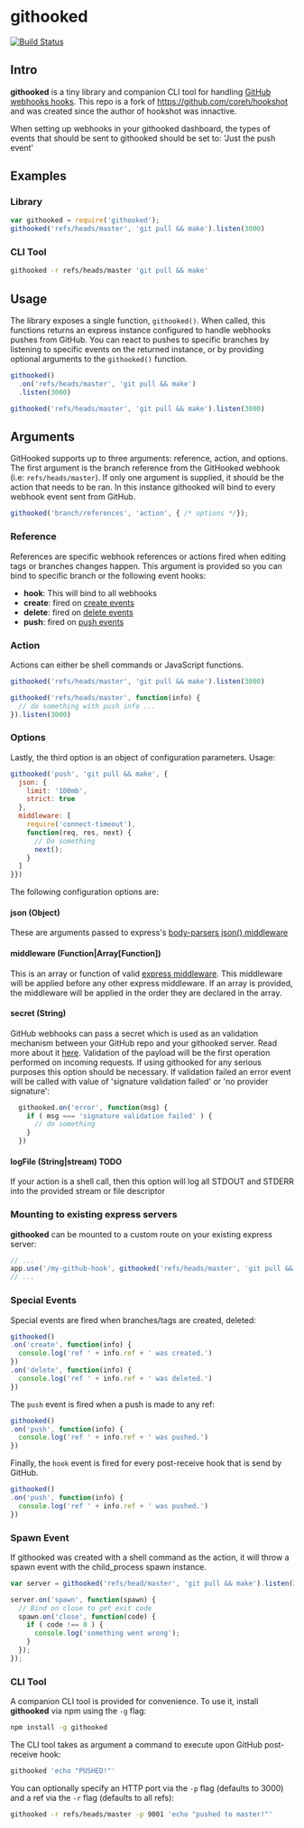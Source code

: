# githooked

[![Build Status](https://api.travis-ci.org/ScottONeal/githooked.svg)](http://travis-ci.org/ScottONeal/githooked)

## Intro

**githooked** is a tiny library and companion CLI tool for handling [GitHub webhooks hooks](https://help.github.com/articles/about-webhooks/). This repo is a fork of https://github.com/coreh/hookshot and was created since the author of hookshot was innactive.

When setting up webhooks in your githooked dashboard, the types of events that should be sent to githooked should be set to: 'Just the push event'

## Examples

### Library

```javascript
var githooked = require('githooked');
githooked('refs/heads/master', 'git pull && make').listen(3000)
```

### CLI Tool

```bash
githooked -r refs/heads/master 'git pull && make'
```

## Usage

The library exposes a single function, `githooked()`. When called, this functions returns an express instance configured to handle webhooks pushes from GitHub. You can react to pushes to specific branches by listening to specific events on the returned instance, or by providing optional arguments to the `githooked()` function.

```javascript
githooked()
  .on('refs/heads/master', 'git pull && make')
  .listen(3000)
```

```javascript
githooked('refs/heads/master', 'git pull && make').listen(3000)
```

## Arguments

GitHooked supports up to three arguments: reference, action, and options. The first argument is the branch reference from the GitHooked webhook (i.e: `refs/heads/master`). If only one argument is supplied, it should be the action that needs to be ran. In this instance githooked will bind to every webhook event sent from GitHub.

```js
githooked('branch/references', 'action', { /* options */});
```

### Reference

References are specific webhook references or actions fired when editing tags or branches changes happen. This argument is provided so you can bind to specific branch or the following event hooks:

 - **hook**: This will bind to all webhooks
 - **create**: fired on [create events](https://developer.github.com/v3/activity/events/types/#createevent)
 - **delete**: fired on [delete events](https://developer.github.com/v3/activity/events/types/#deleteevent)
 - **push**: fired on [push events](https://developer.github.com/v3/activity/events/types/#pushevent)

### Action

Actions can either be shell commands or JavaScript functions.

```javascript
githooked('refs/heads/master', 'git pull && make').listen(3000)
```

```javascript
githooked('refs/heads/master', function(info) {
  // do something with push info ...
}).listen(3000)
```

### Options

Lastly, the third option is an object of configuration parameters. Usage:

```js
githooked('push', 'git pull && make', {
  json: {
    limit: '100mb',
    strict: true
  },
  middleware: [
    require('connect-timeout'),
    function(req, res, next) {
      // Do something
      next();
    }
  ]
}})
```

The following configuration options are:

#### json (Object)

These are arguments passed to express's [body-parsers json() middleware](https://github.com/expressjs/body-parser#bodyparserjsonoptions)

#### middleware (Function|Array[Function])

This is an array or function of valid [express middleware](http://expressjs.com/en/guide/using-middleware.html). This middleware will be applied before any other express middleware. If an array is provided, the middleware will be applied in the order they are declared in the array.

#### secret (String)

GitHub webhooks can pass a secret which is used as an validation mechanism between your GitHub repo and your githooked server. Read more about it [here](https://developer.github.com/v3/repos/hooks/#create-a-hook). Validation of the payload will be the first operation performed on incoming requests. If using githooked for any serious purposes this option should be necessary. If validation failed an error event will be called with value of 'signature validation failed' or 'no provider signature':

```js
  githooked.on('error', function(msg) {
    if ( msg === 'signature validation failed' ) {
      // do something
    }
  })
```

#### logFile (String|stream) TODO

If your action is a shell call, then this option will log all STDOUT and STDERR into the provided stream or file descriptor

### Mounting to existing express servers

**githooked** can be mounted to a custom route on your existing express server:

```javascript
// ...
app.use('/my-github-hook', githooked('refs/heads/master', 'git pull && make'));
// ...
```

### Special Events

Special events are fired when branches/tags are created, deleted:

```javascript
githooked()
.on('create', function(info) {
  console.log('ref ' + info.ref + ' was created.')
})
.on('delete', function(info) {
  console.log('ref ' + info.ref + ' was deleted.')
})
```

The `push` event is fired when a push is made to any ref:

```javascript
githooked()
.on('push', function(info) {
  console.log('ref ' + info.ref + ' was pushed.')
})
```

Finally, the `hook` event is fired for every post-receive hook that is send by GitHub.

```javascript
githooked()
.on('push', function(info) {
  console.log('ref ' + info.ref + ' was pushed.')
})
```

### Spawn Event

If githooked was created with a shell command as the action, it will throw a spawn event with the child_process spawn instance.

```javascript
var server = githooked('refs/head/master', 'git pull && make').listen(3000);

server.on('spawn', function(spawn) {
  // Bind on close to get exit code
  spawn.on('close', function(code) {
    if ( code !== 0 ) {
      console.log('something went wrong');
    }
  });
});
```

### CLI Tool

A companion CLI tool is provided for convenience. To use it, install **githooked** via npm using the `-g` flag:

```bash
npm install -g githooked
```

The CLI tool takes as argument a command to execute upon GitHub post-receive hook:

```bash
githooked 'echo "PUSHED!"'
```

You can optionally specify an HTTP port via the `-p` flag (defaults to 3000) and a ref via the `-r` flag (defaults to all refs):

```bash
githooked -r refs/heads/master -p 9001 'echo "pushed to master!"'
```
